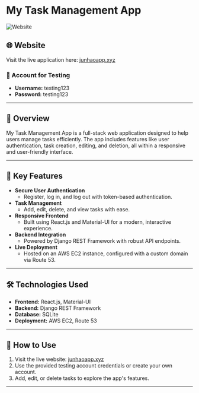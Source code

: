 # My Task Management App

![Website](https://img.shields.io/badge/Website-junhaoapp.xyz-blue)

## 🌐 Website
Visit the live application here: [junhaoapp.xyz](http://junhaoapp.xyz)

### 🔑 Account for Testing
- **Username:** testing123  
- **Password:** testing123  

---

## 📖 Overview
My Task Management App is a full-stack web application designed to help users manage tasks efficiently. The app includes features like user authentication, task creation, editing, and deletion, all within a responsive and user-friendly interface.

---

## 🚀 Key Features
- **Secure User Authentication**  
  - Register, log in, and log out with token-based authentication.
- **Task Management**  
  - Add, edit, delete, and view tasks with ease.
- **Responsive Frontend**  
  - Built using React.js and Material-UI for a modern, interactive experience.
- **Backend Integration**  
  - Powered by Django REST Framework with robust API endpoints.
- **Live Deployment**  
  - Hosted on an AWS EC2 instance, configured with a custom domain via Route 53.

---

## 🛠️ Technologies Used
- **Frontend:** React.js, Material-UI  
- **Backend:** Django REST Framework  
- **Database:** SQLite  
- **Deployment:** AWS EC2, Route 53  

---

## 📝 How to Use
1. Visit the live website: [junhaoapp.xyz](http://junhaoapp.xyz)
2. Use the provided testing account credentials or create your own account.
3. Add, edit, or delete tasks to explore the app's features.

---


